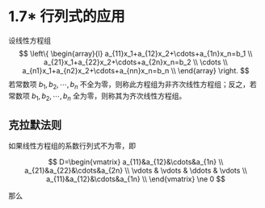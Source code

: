 # 1.7\* 行列式的应用

设线性方程组
$$
\left\{
\begin{array}{l}
a_{11}x_1+a_{12}x_2+\cdots+a_{1n}x_n=b_1 \\
a_{21}x_1+a_{22}x_2+\cdots+a_{2n}x_n=b_2 \\
\cdots \\
a_{n1}x_1+a_{n2}x_2+\cdots+a_{nn}x_n=b_n \\
\end{array}
\right.
$$
若常数项 $b_1,b_2,\cdots,b_n$ 不全为零，则称此方程组为非齐次线性方程组；反之，若常数项 $b_1,b_2,\cdots,b_n$ 全为零，则称其为齐次线性方程组。

## 克拉默法则

如果线性方程组的系数行列式不为零，即

$$
D=\begin{vmatrix}
 a_{11}&a_{12}&\cdots&a_{1n} \\
 a_{21}&a_{22}&\cdots&a_{2n} \\
 \vdots & \vdots & \ddots & \vdots \\
 a_{11}&a_{12}&\cdots&a_{1n} \\
\end{vmatrix}
\ne 0
$$

那么